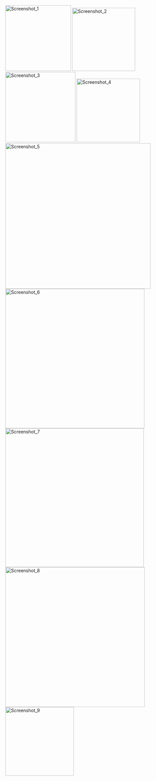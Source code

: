 <img width="205" alt="Screenshot_1" src="https://user-images.githubusercontent.com/95249108/150655380-cc6f220d-185e-41f9-b479-4b76c53536cf.png">
<img width="197" alt="Screenshot_2" src="https://user-images.githubusercontent.com/95249108/150655381-b6621c53-d2fb-4f40-b6cb-2943e1554c69.png">
<img width="219" alt="Screenshot_3" src="https://user-images.githubusercontent.com/95249108/150655382-3ca42cfd-aa21-4be2-97d8-ebe954c40142.png">
<img width="198" alt="Screenshot_4" src="https://user-images.githubusercontent.com/95249108/150655383-9aa8fc38-2a75-4a92-8daf-4645e7ed9227.png">
<img width="454" alt="Screenshot_5" src="https://user-images.githubusercontent.com/95249108/150655384-07cd6872-0d4a-4675-a306-ecb7a80904fa.png">
<img width="435" alt="Screenshot_6" src="https://user-images.githubusercontent.com/95249108/150655386-1d725430-c838-4664-a3d8-f39f47ee018e.png">
<img width="433" alt="Screenshot_7" src="https://user-images.githubusercontent.com/95249108/150655388-87378bae-2a42-4fe4-a2a2-a5cdf9b59782.png">
<img width="436" alt="Screenshot_8" src="https://user-images.githubusercontent.com/95249108/150655389-5c63038e-db90-4579-ba0b-78e427a6bb89.png">
<img width="214" alt="Screenshot_9" src="https://user-images.githubusercontent.com/95249108/150655390-e7a46896-f3c5-40dd-b16c-fbe9e29fe01b.png">


